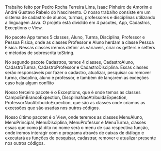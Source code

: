 Trabalho feito por Pedro Rocha Ferreira Lima, Isaac Pinheiro de Amorim e André Gustavo Rabelo do Nascimento.
O nosso trabalho consiste em um sistema de cadastro de alunos, turmas, professores e disciplinas utilizando a linguagem Java.
O projeto está dividido em 4 pacotes, App, Cadastros, Exceptions e View.

No pacote App temos 5 classes, Aluno, Turma, Disciplina, Professor e Pessoa Fisica, onde as classes Professor e Aluno herdam a classe Pessoa Fisica. Nessas classes iremos definir as váriaveis, criar os getters e setters e métodos de sobrescrita toString.

No segundo pacote Cadastros, temos 4 classes, CadastroAluno, CadastroTurma, CadastroProfessor e CadastroDisciplina. Essas classes serão responsáveis por fazer o cadastro, atualizar, pesquisar ou remover turma, discplina, aluno e professor, e também de lançarem as exceções caso haja algum conflito

Nosso terceiro pacote é o Exceptions, que é onde temos as classes CampoEmBrancoExpection, DiscplinaNaoAtribuidaExpection, ProfessorNaoAtribuidoExpection, que são as classes onde criamos as excessões que são usadas nos outros códigos.

Nosso último pacotet é o View, onde teremos as classes MenuAluno, MenuPrincipal, MenuDisciplina, MenuProfessor e MenuTurma, classes essas que como já dito no nome será o menu de sua respectiva função, onde iremos interagir com o programa através de caixas de diálogo e executará as funções de pesquisar, cadastrar, remover e atualizar presente nos outros códigos.
